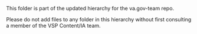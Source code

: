 This folder is part of the updated hierarchy for the va.gov-team repo.

Please do not add files to any folder in this hierarchy without first consulting a member of the VSP Content/IA team.

